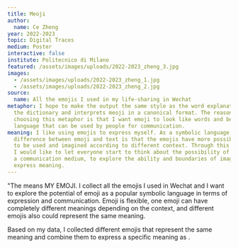 ```yaml
---
title: Meoji
author:
  name: Ce Zheng
year: 2022-2023
topic: Digital Traces
medium: Poster
interactive: false
institute: Politecnico di Milano
featured: /assets/images/uploads/2022-2023_zheng_3.jpg
images:
  - /assets/images/uploads/2022-2023_zheng_1.jpg
  - /assets/images/uploads/2022-2023_zheng_2.jpg
source:
  name: All the emojis I used in my life-sharing in Wechat
metaphor: I hope to make the output the same style as the word explanation in
  the dictionary and interprets meoji in a canonical format. The reason for
  choosing this metaphor is that I want emoji to look like words and become a
  language that can be used by people for communication.
meaning: I like using emojis to express myself. As a symbolic language, a big
  difference between emoji and text is that the emojis have more possibilities
  to be used and imagined according to different context. Through this project,
  I would like to let everyone start to think about the possibility of images as
  a communication medium, to explore the ability and boundaries of images to
  express meaning.
---
```

"The <meoji> means MY EMOJI. I collect all the emojis I used in Wechat and I want to explore the potential of emoji as a popular symbolic language in terms of expression and communication. Emoji is flexible, one emoji can have completely different meanings depending on the context, and different emojis also could represent the same meaning.

Based on my data, I collected different emojis that represent the same meaning and combine them to express a specific meaning as <meoji>.
